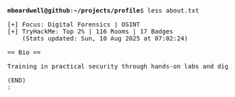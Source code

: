 <pre>

<strong>mbeardwell@github</strong>:<strong>~/projects/profile</strong>$ less about.txt

[+] Focus: Digital Forensics | OSINT
[+] TryHackMe: Top 2% | 116 Rooms | 17 Badges
    (Stats updated: Sun, 10 Aug 2025 at 07:02:24)

== Bio ==

Training in practical security through hands-on labs and digital investigations.

(END)
:
</pre>
